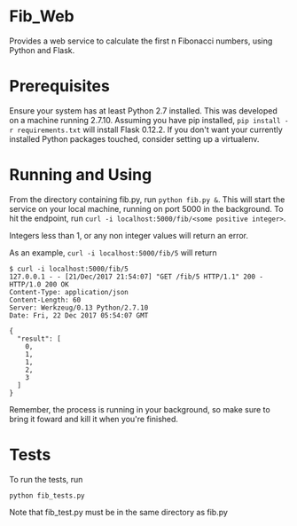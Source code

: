 
# Fib_Web
Provides a web service to calculate the first n Fibonacci numbers, using Python and Flask.

# Prerequisites
Ensure your system has at least Python 2.7 installed.  This was developed on a machine running 2.7.10.  Assuming you have pip installed,
```pip install -r requirements.txt```
will install Flask 0.12.2.  If you don't want your currently installed Python packages touched, consider setting up a virtualenv.

# Running and Using
From the directory containing fib.py, run ```python fib.py &```.
This will start the service on your local machine, running on port 5000 in the background.  To hit the endpoint, run ```curl -i localhost:5000/fib/<some positive integer>```.

Integers less than 1, or any non integer values will return an error.

As an example, `curl -i localhost:5000/fib/5` will return
```
$ curl -i localhost:5000/fib/5
127.0.0.1 - - [21/Dec/2017 21:54:07] "GET /fib/5 HTTP/1.1" 200 -
HTTP/1.0 200 OK
Content-Type: application/json
Content-Length: 60
Server: Werkzeug/0.13 Python/2.7.10
Date: Fri, 22 Dec 2017 05:54:07 GMT

{
  "result": [
    0,
    1,
    1,
    2,
    3
  ]
}
```
Remember, the process is running in your background, so make sure to bring it foward and kill it when you're finished.

# Tests
To run the tests, run
```
python fib_tests.py
```

Note that fib_test.py must be in the same directory as fib.py
